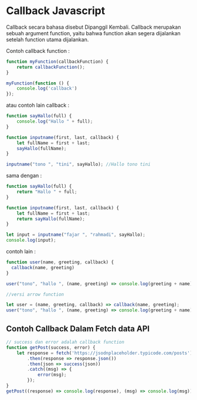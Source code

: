 # Callback Javascript

Callback secara bahasa disebut Dipanggil Kembali. Callback merupakan sebuah argument function, yaitu bahwa function akan segera dijalankan setelah function utama dijalankan. 

Contoh callback function : 
```js
function myFunction(callbackFunction) {
    return callbackFunction();
}

myFunction(function () {
    console.log('callback')
});
```

atau contoh lain callback : 

```js
function sayHallo(full) {
    console.log("Hallo " + full);
}

function inputname(first, last, callback) {
    let fullName = first + last;
    sayHallo(fullName);
}

inputname("tono ", "tini", sayHallo); //Hallo tono tini
```
sama dengan :
```js
function sayHallo(full) {
    return "Hallo " + full;
}

function inputname(first, last, callback) {
    let fullName = first + last;
    return sayHallo(fullName);
}

let input = inputname("fajar ", "rahmadi", sayHallo);
console.log(input);
```
contoh lain : 
```js
function user(name, greeting, callback) {
  callback(name, greeting)
}

user("tono", "hallo ", (name, greeting) => console.log(greeting + name)) //hallo tono

//versi arrow function

let user = (name, greeting, callback) => callback(name, greeting);
user("tono", "hallo ", (name, greeting) => console.log(greeting + name))
```

## Contoh Callback Dalam Fetch data API

```js
// success dan error adalah callback function
function getPost(success, error) {
    let response = fetch('https://jsodnplaceholder.typicode.com/posts')
        .then(response => response.json())
        .then(json => success(json))
        .catch((msg) => {
            error(msg);
        });
}
getPost((response) => console.log(response), (msg) => console.log(msg));
